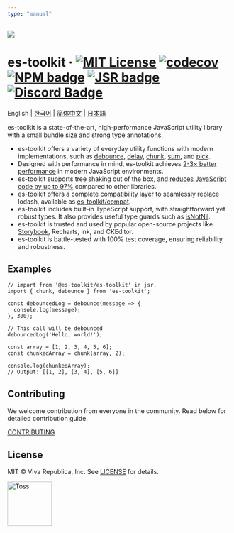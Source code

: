 ```yaml
---
type: "manual"
---
```


![](./docs/public/og.png)

# es-toolkit &middot; [![MIT License](https://img.shields.io/badge/license-MIT-blue.svg)](https://github.com/toss/slash/blob/main/LICENSE) [![codecov](https://codecov.io/gh/toss/es-toolkit/graph/badge.svg?token=8N5S3AR3C7)](https://codecov.io/gh/toss/es-toolkit) [![NPM badge](https://img.shields.io/npm/v/es-toolkit?logo=npm)](https://www.npmjs.com/package/es-toolkit) [![JSR badge](https://jsr.io/badges/@es-toolkit/es-toolkit)](https://jsr.io/@es-toolkit/es-toolkit) [![Discord Badge](https://discord.com/api/guilds/1281071127052943361/widget.png?style=shield)](https://discord.gg/vGXbVjP2nY)

English | [한국어](https://github.com/toss/es-toolkit/blob/main/README-ko_kr.md) | [简体中文](https://github.com/toss/es-toolkit/blob/main/README-zh_hans.md) | [日本語](https://github.com/toss/es-toolkit/blob/main/README-ja_jp.md)

es-toolkit is a state-of-the-art, high-performance JavaScript utility library with a small bundle size and strong type annotations.

- es-toolkit offers a variety of everyday utility functions with modern implementations, such as [debounce](https://es-toolkit.dev/reference/function/debounce.html), [delay](https://es-toolkit.dev/reference/promise/delay.html), [chunk](https://es-toolkit.dev/reference/array/chunk.html), [sum](https://es-toolkit.dev/reference/math/sum.html), and [pick](https://es-toolkit.dev/reference/object/pick.html).
- Designed with performance in mind, es-toolkit achieves [2-3× better performance](https://es-toolkit.dev/performance.html) in modern JavaScript environments.
- es-toolkit supports tree shaking out of the box, and [reduces JavaScript code by up to 97%](https://es-toolkit.dev/bundle-size.html) compared to other libraries.
- es-toolkit offers a complete compatibility layer to seamlessly replace lodash, available as [es-toolkit/compat](https://es-toolkit.dev/compatibility.html).
- es-toolkit includes built-in TypeScript support, with straightforward yet robust types. It also provides useful type guards such as [isNotNil](https://es-toolkit.dev/reference/predicate/isNotNil.html).
- es-toolkit is trusted and used by popular open-source projects like [Storybook](https://github.com/storybookjs/storybook/blob/9d862798d666678cc4822e857c00bbd744169ced/code/core/package.json#L358), Recharts, ink, and CKEditor.
- es-toolkit is battle-tested with 100% test coverage, ensuring reliability and robustness.

## Examples

```tsx
// import from '@es-toolkit/es-toolkit' in jsr.
import { chunk, debounce } from 'es-toolkit';

const debouncedLog = debounce(message => {
  console.log(message);
}, 300);

// This call will be debounced
debouncedLog('Hello, world!');

const array = [1, 2, 3, 4, 5, 6];
const chunkedArray = chunk(array, 2);

console.log(chunkedArray);
// Output: [[1, 2], [3, 4], [5, 6]]
```

## Contributing

We welcome contribution from everyone in the community. Read below for detailed contribution guide.

[CONTRIBUTING](https://github.com/toss/es-toolkit/blob/main/.github/CONTRIBUTING.md)

## License

MIT © Viva Republica, Inc. See [LICENSE](./LICENSE) for details.

<a title="Toss" href="https://toss.im">
  <picture>
    <source media="(prefers-color-scheme: dark)" srcset="https://static.toss.im/logos/png/4x/logo-toss-reverse.png">
    <img alt="Toss" src="https://static.toss.im/logos/png/4x/logo-toss.png" width="100">
  </picture>
</a>
